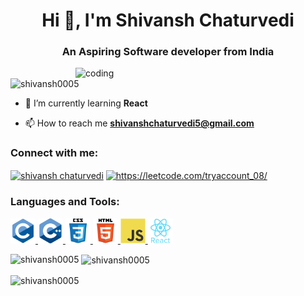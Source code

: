 <h1 align="center">Hi 👋, I'm Shivansh Chaturvedi</h1>
<h3 align="center">An Aspiring Software developer from India</h3>
<img align="right"alt="coding"width="400"src="https://user-images.githubusercontent.com/55389276/140866485-8fb1c876-9a8f-4d6a-98dc-08c4981eaf70.gif">
<p align="left"> <img src="https://komarev.com/ghpvc/?username=shivansh0005&label=Profile%20views&color=0e75b6&style=flat" alt="shivansh0005" /> </p>



- 🌱 I’m currently learning **React**

- 📫 How to reach me **shivanshchaturvedi5@gmail.com**

<h3 align="left">Connect with me:</h3>
<p align="left">
<a href="[https://linkedin.com/in/shivansh chaturvedi](https://www.linkedin.com/in/shivansh-chaturvedi-23b692228/)" target="blank"><img align="center" src="https://raw.githubusercontent.com/rahuldkjain/github-profile-readme-generator/master/src/images/icons/Social/linked-in-alt.svg" alt="shivansh chaturvedi" height="30" width="40" /></a>
<a href="https://www.leetcode.com/https://leetcode.com/klearner_051/" target="blank"><img align="center" src="https://raw.githubusercontent.com/rahuldkjain/github-profile-readme-generator/master/src/images/icons/Social/leet-code.svg" alt="https://leetcode.com/tryaccount_08/" height="30" width="40" /></a>
</p>

<h3 align="left">Languages and Tools:</h3>
<p align="left"> <a href="https://www.cprogramming.com/" target="_blank" rel="noreferrer"> <img src="https://raw.githubusercontent.com/devicons/devicon/master/icons/c/c-original.svg" alt="c" width="40" height="40"/> </a> <a href="https://www.w3schools.com/cpp/" target="_blank" rel="noreferrer"> <img src="https://raw.githubusercontent.com/devicons/devicon/master/icons/cplusplus/cplusplus-original.svg" alt="cplusplus" width="40" height="40"/> </a> <a href="https://www.w3schools.com/css/" target="_blank" rel="noreferrer"> <img src="https://raw.githubusercontent.com/devicons/devicon/master/icons/css3/css3-original-wordmark.svg" alt="css3" width="40" height="40"/> </a> <a href="https://www.w3.org/html/" target="_blank" rel="noreferrer"> <img src="https://raw.githubusercontent.com/devicons/devicon/master/icons/html5/html5-original-wordmark.svg" alt="html5" width="40" height="40"/> </a> <a href="https://developer.mozilla.org/en-US/docs/Web/JavaScript" target="_blank" rel="noreferrer"> <img src="https://raw.githubusercontent.com/devicons/devicon/master/icons/javascript/javascript-original.svg" alt="javascript" width="40" height="40"/> </a> <a href="https://reactjs.org/" target="_blank" rel="noreferrer"> <img src="https://raw.githubusercontent.com/devicons/devicon/master/icons/react/react-original-wordmark.svg" alt="react" width="40" height="40"/> </a> </p>

<p><img align="left" src="https://github-readme-stats.vercel.app/api/top-langs?username=shivansh0005&show_icons=true&locale=en&layout=compact" alt="shivansh0005" /></p>

<p>&nbsp;<img align="center" src="https://github-readme-stats.vercel.app/api?username=shivansh0005&show_icons=true&locale=en" alt="shivansh0005" /></p>

<p><img align="center" src="https://github-readme-streak-stats.herokuapp.com/?user=shivansh0005&" alt="shivansh0005" /></p>

